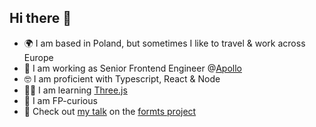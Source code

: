 ## Hi there 👋

- 🌍 I am based in Poland, but sometimes I like to travel & work across Europe
- 👔 I am working as Senior Frontend Engineer @[Apollo](https://www.apollo.io/)
- 🤓 I am proficient with Typescript, React & Node 
- 👨‍🎓 I am learning [Three.js](https://threejs.org/)
- 🌯 I am FP-curious
- 🎤 Check out [my talk](https://www.youtube.com/watch?v=bjcwPQV0Uhw) on the [formts project](https://github.com/VirtusLab-Open-Source/formts)

<!--
**mixvar/mixvar** is a ✨ _special_ ✨ repository because its `README.md` (this file) appears on your GitHub profile.

Here are some ideas to get you started:

- 🔭 I’m currently working on ...
- 🌱 I’m currently learning ...
- 👯 I’m looking to collaborate on ...
- 🤔 I’m looking for help with ...
- 💬 Ask me about ...
- 📫 How to reach me: ...
- 😄 Pronouns: ...
- ⚡ Fun fact: ...
-->
